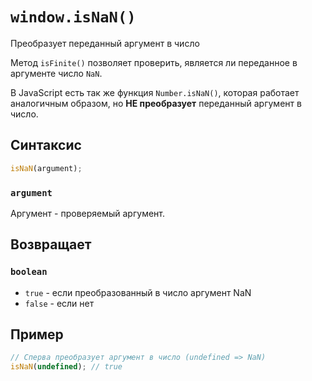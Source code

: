 # `window.isNaN()`

Преобразует переданный аргумент в число

Метод `isFinite()` позволяет проверить, является ли переданное в аргументе число `NaN`.

В JavaScript есть так же функция `Number.isNaN()`, которая работает аналогичным образом, но **НЕ преобразует** переданный аргумент в число.

## Синтаксис

```js
isNaN(argument);
```

### `argument`

Аргумент - проверяемый аргумент.

## Возвращает

### `boolean`

- `true` - если преобразованный в число аргумент NaN
- `false` - если нет

## Пример

```js
// Сперва преобразует аргумент в число (undefined => NaN)
isNaN(undefined); // true
```
